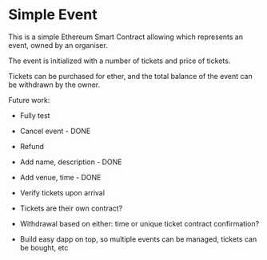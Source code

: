 # Simple Event

This is a simple Ethereum Smart Contract allowing which represents an event, owned by an organiser.

The event is initialized with a number of tickets and price of tickets.

Tickets can be purchased for ether, and the total balance of the event can be withdrawn by the owner.

Future work:

* Fully test
* Cancel event - DONE
* Refund
* Add name, description - DONE
* Add venue, time - DONE
* Verify tickets upon arrival
* Tickets are their own contract?
* Withdrawal based on either: time or unique ticket contract confirmation?

* Build easy dapp on top, so multiple events can be managed, tickets can be bought, etc
